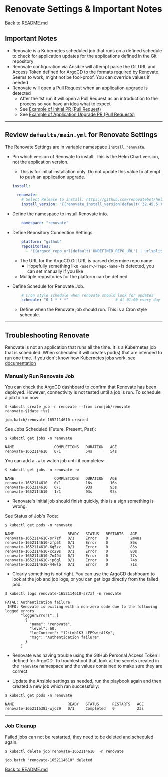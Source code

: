 # Renovate Settings & Important Notes

[Back to README.md](../README.md)

## Important Notes

* Renovate is a Kubernetes scheduled job that runs on a defined schedule to check for application updates for the applications defined in the Git repository
* Renovate configuration via Ansible will attempt parse the Git URL and Access Token defined for ArgoCD to the formats required by Renovate. Seems to work, might not be fool-proof. You can override values if needed
* Renovate will open a Pull Request when an application upgrade is detected
  * After the 1st run it will open a Pull Request as an introduction to the process so you have an idea what to expect
  * See [Example of Initial PR (Pull Request)](renovate-workflow-example.md)
  * See [Example of Application Upgrade PR (Pull Requests)](renovate-workflow-multi.md)

---

## Review `defaults/main.yml` for Renovate Settings

The Renovate Settings are in variable namespace `install.renovate`.

* Pin which version of Renovate to install.  This is the Helm Chart version, not the application version.
  * This is for initial installation only. Do not update this value to attempt to push an application upgrade.

  ```yaml
  install:

    renovate:
      # Select Release to install: https://github.com/renovatebot/helm-charts/releases
      install_version: "{{renovate_install_version|default('32.45.5')}}"
  ```

* Define the namespace to install Renovate into.

  ```yaml
      namespace: "renovate"
  ```

* Define Repository Connection Settings

  ```yaml
      platform: "github"
      repositories:
        - "{{argocd_repo_url|default('UNDEFINED_REPO_URL') | urlsplit('path') | regex_replace('^\\/|\\/$, ''') }}"    # Hopefully the <user>/<repo-name> part of URL
  ```
  
  * The URL for the ArgoCD Git URL is parsed determine repo name
    * Hopefully something like `<user>/<repo-name>` is detected, you can set manually if you like
  * Multiple repositories for the platform can be defined

* Define Schedule for Renovate Job.

  ```yaml
      # Cron style schedule when renovate should look for updates
      schedule: "0 1 * * *"                     # At 01:00 every day
  ```
  
  * Define when the Renovate job should run.  This is a Cron style schedule.

---

## Troubleshooting Renovate

Renovate is not an application that runs all the time.  It is a Kubernetes job that is scheduled.  When scheduled it will creates pod(s) that are intended to run one time.  If you don't know how Kubernetes jobs work, see [documentation](https://kubernetes.io/docs/concepts/workloads/controllers/job/)

### Manually Run Renovate Job

You can check the ArgoCD dashboard to confirm that Renovate has been deployed.  However, connectivity is not tested until a job is run.  To schedule a job to run now:

```shell
$ kubectl create job -n renovate --from cronjob/renovate renovate-$(date +%s)

job.batch/renovate-1652114610 created
```

See Jobs Scheduled (Future, Present, Past):

```shell
$ kubectl get jobs -n renovate

NAME                  COMPLETIONS   DURATION   AGE
renovate-1652114610   0/1           54s        54s
```

You can add a `-w` to watch job until it completes:

```shell
$ kubectl get jobs -n renovate -w

NAME                  COMPLETIONS   DURATION   AGE
renovate-1652114610   0/1           16s        16s
renovate-1652114610   0/1           93s        93s
renovate-1652114610   1/1           93s        93s

```

* Renovate's initial job should finish quickly, this is a sign something is wrong.

See Status of Job's Pods:

```shell
$ kubectl get pods -n renovate

NAME                        READY   STATUS   RESTARTS   AGE
renovate-1652114610-sr7zf   0/1     Error    0          2m48s
renovate-1652114610-zfp5t   0/1     Error    0          86s
renovate-1652114610-6g5zz   0/1     Error    0          83s
renovate-1652114610-cc29s   0/1     Error    0          80s
renovate-1652114610-7n494   0/1     Error    0          77s
renovate-1652114610-jp6ql   0/1     Error    0          74s
renovate-1652114610-44wlb   0/1     Error    0          71s
```

* Clearly something is not right.  You can use the ArgoCD dashboard to look at the job and job logs, or you can get logs directly from the failed pod:

```shell
$ kubectl logs renovate-1652114610-sr7zf -n renovate

FATAL: Authentication failure
 INFO: Renovate is exiting with a non-zero code due to the following logged errors
       "loggerErrors": [
         {
           "name": "renovate",
           "level": 60,
           "logContext": "12iLmb1K3_LEP9witA1Ky",
           "msg": "Authentication failure"
         }
       ]
```

* Renovate was having trouble using the GitHub Personal Access Token I defined for ArgoCD.  To troubleshoot that, look at the secrets created in the `renovate` namespace and the values contained to make sure they are correct

* Update the Ansible settings as needed, run the playbook again and then created a new job which ran successfully:

```shell
$ kubectl get pods -n renovate

NAME                        READY   STATUS      RESTARTS   AGE
renovate-1652116383-wjc29   0/1     Completed   0          23s
```

---

### Job Cleanup

Failed jobs can not be restarted, they need to be deleted and scheduled again.

```shell
$ kubectl delete job renovate-1652114610  -n renovate

job.batch "renovate-1652114610" deleted
```

[Back to README.md](../README.md)

